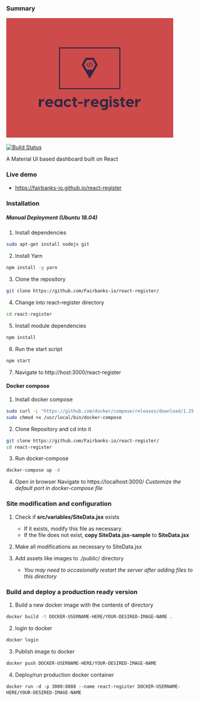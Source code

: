 
### Summary
![react-register](https://raw.githubusercontent.com/Fairbanks-io/react-register/develop/imgs/react-register-sm.png)

[![Build Status](https://travis-ci.org/Fairbanks-io/react-register.svg?branch=develop)](https://travis-ci.org/Fairbanks-io/react-register)

A Material UI based dashboard built on React


### Live demo
- https://fairbanks-io.github.io/react-register

### Installation

##### Manual Deployment (Ubuntu 18.04)
1. Install dependencies
```bash
sudo apt-get install nodejs git
```
2. Install Yarn
```bash
npm install -g yarn
```
3. Clone the repository
```bash
git clone https://github.com/Fairbanks-io/react-register/
```
4. Change into react-register directory
```bash
cd react-register
```
5. Install module dependencies
```bash
npm install
```
6. Run the start script
```bash
npm start
```
7. Navigate to http://host:3000/react-register

#### Docker compose
1. Install docker compose
```bash
sudo curl -L "https://github.com/docker/compose/releases/download/1.25.4/docker-compose-$(uname -s)-$(uname -m)" -o /usr/local/bin/docker-compose
sudo chmod +x /usr/local/bin/docker-compose
```
2. Clone Repository and cd into it
```bash
git clone https://github.com/Fairbanks-io/react-register/
cd react-register
```
3. Run docker-compose
```bash
docker-compose up -d
```
4. Open in browser
Navigate to https://localhost:3000/
*Customize the default port in docker-compose file*

 
### Site modification and configuration
1. Check if **src/variables/SiteData.jsx** exists
	- If it exists, modify this file as necessary.
	- If the file does not exist, **copy SiteData.jsx-sample** to **SiteData.jsx**

2. Make all modifications as necessary to SiteData.jsx

3. Add assets like images to ./public/ directory
    - *You may need to occasionally restart the server after adding files to this directory*


### Build and deploy a production ready version
1. Build a new docker image with the contents of directory
```bash
docker build -t DOCKER-USERNAME-HERE/YOUR-DESIRED-IMAGE-NAME .
```
2. login to docker
```bash
docker login
```
3. Publish image to docker
```bash
docker push DOCKER-USERNAME-HERE/YOUR-DESIRED-IMAGE-NAME
```
4. Deploy/run production docker container
```
docker run -d -p 3000:8888 --name react-register DOCKER-USERNAME-HERE/YOUR-DESIRED-IMAGE-NAME
```